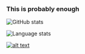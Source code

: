 ###  This is probably enough

![GitHub stats](https://github-readme-stats.vercel.app/api?username=rsamhollyer&count_private=true&include_all_commits=true&show_icons=true&theme=tokyonight) 

![Language stats](https://github-readme-stats.vercel.app/api/top-langs/?username=rsamhollyer&layout=compact&theme=tokyonight)

<a href=https://www.linkedin.com/in/samhollyer target='_blank'> ![alt text](https://img.shields.io/badge/-LinkedIn-0e76a8?style=plastic&logo=linkedIn)</a>
